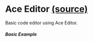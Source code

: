 Ace Editor [(source)](https://github.com/bullhorn/novo-elements/blob/master/src/elements/ace-editor)
====================================================================================================

Basic code editor using Ace Editor.

##### Basic Example

<code-example example="base-ace"></code-example>
